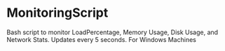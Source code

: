 # MonitoringScript
Bash script to monitor LoadPercentage, Memory Usage, Disk Usage, and Network Stats.
Updates every 5 seconds.
For Windows Machines
